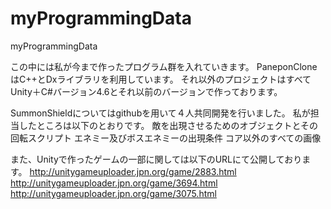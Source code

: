 # myProgrammingData
myProgrammingData

この中には私が今まで作ったプログラム群を入れていきます。
PaneponCloneはC++とDxライブラリを利用しています。
それ以外のプロジェクトはすべてUnity＋C#バージョン4.6とそれ以前のバージョンで作っております。

SummonShieldについてはgithubを用いて４人共同開発を行いました。
私が担当したところは以下のとおりです。
敵を出現させるためのオブジェクトとその回転スクリプト
エネミー及びボスエネミーの出現条件
コア以外のすべての画像

また、Unityで作ったゲームの一部に関しては以下のURLにて公開しております。
http://unitygameuploader.jpn.org/game/2883.html
http://unitygameuploader.jpn.org/game/3694.html
http://unitygameuploader.jpn.org/game/3075.html